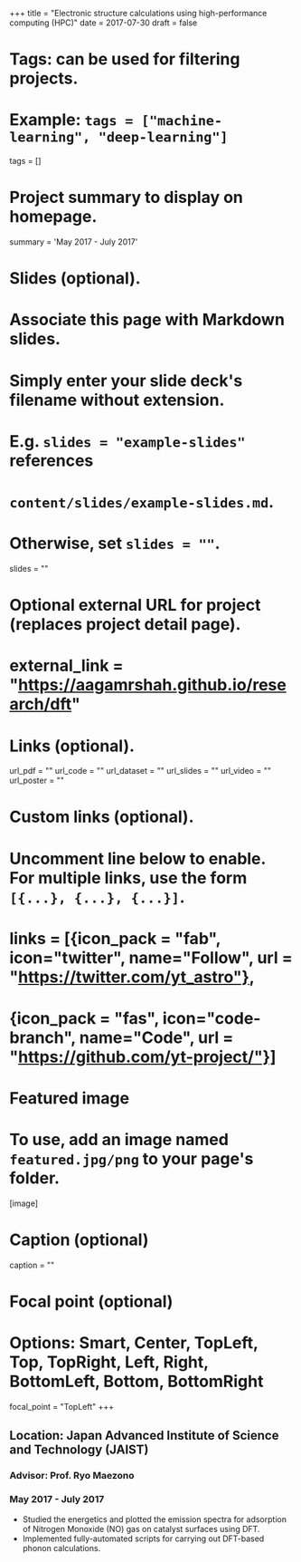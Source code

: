 +++
title = "Electronic structure calculations using high-performance computing (HPC)"
date = 2017-07-30
draft = false

# Tags: can be used for filtering projects.
# Example: `tags = ["machine-learning", "deep-learning"]`
tags = []

# Project summary to display on homepage.
summary = 'May 2017 - July 2017'

# Slides (optional).
#   Associate this page with Markdown slides.
#   Simply enter your slide deck's filename without extension.
#   E.g. `slides = "example-slides"` references 
#   `content/slides/example-slides.md`.
#   Otherwise, set `slides = ""`.
slides = ""

# Optional external URL for project (replaces project detail page).
# external_link = "https://aagamrshah.github.io/research/dft"

# Links (optional).
url_pdf = ""
url_code = ""
url_dataset = ""
url_slides = ""
url_video = ""
url_poster = ""

# Custom links (optional).
#   Uncomment line below to enable. For multiple links, use the form `[{...}, {...}, {...}]`.
# links = [{icon_pack = "fab", icon="twitter", name="Follow", url = "https://twitter.com/yt_astro"},
#          {icon_pack = "fas", icon="code-branch", name="Code", url = "https://github.com/yt-project/"}]

# Featured image
# To use, add an image named `featured.jpg/png` to your page's folder. 
[image]
  # Caption (optional)
  caption = ""

  # Focal point (optional)
  # Options: Smart, Center, TopLeft, Top, TopRight, Left, Right, BottomLeft, Bottom, BottomRight
  focal_point = "TopLeft"
+++
## Location: Japan Advanced Institute of Science and Technology (JAIST)
### Advisor: Prof. Ryo Maezono
### May 2017 - July 2017
- Studied the energetics and plotted the emission spectra for adsorption of Nitrogen Monoxide (NO) gas on catalyst surfaces using DFT.
- Implemented fully-automated scripts for carrying out DFT-based phonon calculations.